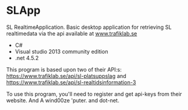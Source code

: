 # SLApp
SL RealtimeApplication. 
Basic desktop  application for retrieving SL realtimedata via the api available at www.trafiklab.se

* C#
* Visual studio 2013 community edition
* .net 4.5.2


This program is based upon two of their API:s: 
https://www.trafiklab.se/api/sl-platsuppslag
and 
https://www.trafiklab.se/api/sl-realtidsinformation-3

To use this program, you'll need to register and get api-keys from their website. 
And A wind00ze 'puter. and dot-net. 
